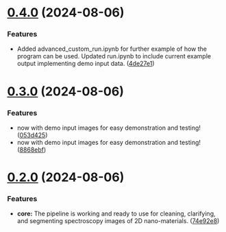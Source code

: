 # [0.4.0](https://github.com/rsbrost/ultimate-image-processor/compare/v0.3.0...v0.4.0) (2024-08-06)


### Features

* Added advanced_custom_run.ipynb for further example of how the program can be used. Updated run.ipynb to include current example output implementing demo input data. ([4de27e1](https://github.com/rsbrost/ultimate-image-processor/commit/4de27e1045ca77d80b41bb248300f9fc1029ab2f))



# [0.3.0](https://github.com/rsbrost/ultimate-image-processor/compare/v0.2.0...v0.3.0) (2024-08-06)


### Features

* now with demo input images for easy demonstration and testing! ([053d425](https://github.com/rsbrost/ultimate-image-processor/commit/053d4256878fa6d6f3771b0982327354dab947b1))
* now with demo input images for easy demonstration and testing! ([8868ebf](https://github.com/rsbrost/ultimate-image-processor/commit/8868ebf0f9d52dbc336c27ee53ef64a0b8de4efc))



# [0.2.0](https://github.com/rsbrost/ultimate-image-processor/compare/74e92e8c08a7724766192ba05205150e3d70c1b9...v0.2.0) (2024-08-06)


### Features

* **core:** The pipeline is working and ready to use for cleaning, clarifying, and segmenting spectroscopy images of 2D nano-materials. ([74e92e8](https://github.com/rsbrost/ultimate-image-processor/commit/74e92e8c08a7724766192ba05205150e3d70c1b9))




